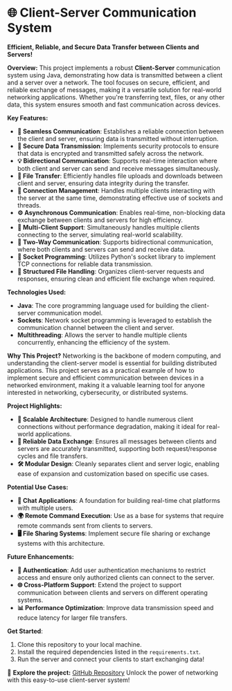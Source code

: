 

# 🌐 **Client-Server Communication System**
**Efficient, Reliable, and Secure Data Transfer between Clients and Servers!**

**Overview:**
This project implements a robust **Client-Server** communication system using Java, demonstrating how data is transmitted between a client and a server over a network. The tool focuses on secure, efficient, and reliable exchange of messages, making it a versatile solution for real-world networking applications. Whether you're transferring text, files, or any other data, this system ensures smooth and fast communication across devices.

**Key Features:**
- **📶 Seamless Communication**: Establishes a reliable connection between the client and server, ensuring data is transmitted without interruption.
- **🔐 Secure Data Transmission**: Implements security protocols to ensure that data is encrypted and transmitted safely across the network.
- **💡 Bidirectional Communication**: Supports real-time interaction where both client and server can send and receive messages simultaneously.
- **📁 File Transfer**: Efficiently handles file uploads and downloads between client and server, ensuring data integrity during the transfer.
- **🔄 Connection Management**: Handles multiple clients interacting with the server at the same time, demonstrating effective use of sockets and threads.
- **⚙️ Asynchronous Communication**: Enables real-time, non-blocking data exchange between clients and servers for high efficiency.
- **💬 Multi-Client Support**: Simultaneously handles multiple clients connecting to the server, simulating real-world scalability.
- **🔄 Two-Way Communication**: Supports bidirectional communication, where both clients and servers can send and receive data.
- **🔌 Socket Programming**: Utilizes Python's socket library to implement TCP connections for reliable data transmission.
- **📂 Structured File Handling**: Organizes client-server requests and responses, ensuring clean and efficient file exchange when required.

**Technologies Used:**
- **Java**: The core programming language used for building the client-server communication model.
- **Sockets**: Network socket programming is leveraged to establish the communication channel between the client and server.
- **Multithreading**: Allows the server to handle multiple clients concurrently, enhancing the efficiency of the system.


**Why This Project?**
Networking is the backbone of modern computing, and understanding the client-server model is essential for building distributed applications. This project serves as a practical example of how to implement secure and efficient communication between devices in a networked environment, making it a valuable learning tool for anyone interested in networking, cybersecurity, or distributed systems.

**Project Highlights:**
- **🚀 Scalable Architecture**: Designed to handle numerous client connections without performance degradation, making it ideal for real-world applications.
- **📡 Reliable Data Exchange**: Ensures all messages between clients and servers are accurately transmitted, supporting both request/response cycles and file transfers.
- **🛠 Modular Design**: Cleanly separates client and server logic, enabling ease of expansion and customization based on specific use cases.


**Potential Use Cases:**
- **📡 Chat Applications**: A foundation for building real-time chat platforms with multiple users.
- **🌍 Remote Command Execution**: Use as a base for systems that require remote commands sent from clients to servers.
- **🖥 File Sharing Systems**: Implement secure file sharing or exchange systems with this architecture.


**Future Enhancements:**
- **🔑 Authentication**: Add user authentication mechanisms to restrict access and ensure only authorized clients can connect to the server.
- **🌐 Cross-Platform Support**: Extend the project to support communication between clients and servers on different operating systems.
- **📊 Performance Optimization**: Improve data transmission speed and reduce latency for larger file transfers.


**Get Started**:
1. Clone this repository to your local machine.
2. Install the required dependencies listed in the `requirements.txt`.
3. Run the server and connect your clients to start exchanging data!

🔗 **Explore the project:** [GitHub Repository](https://github.com/Yashas14/Client-Server/tree/main)
Unlock the power of networking with this easy-to-use client-server system!



